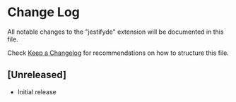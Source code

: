 # Change Log

All notable changes to the "jestifyde" extension will be documented in this file.

Check [Keep a Changelog](http://keepachangelog.com/) for recommendations on how to structure this file.

## [Unreleased]

- Initial release
